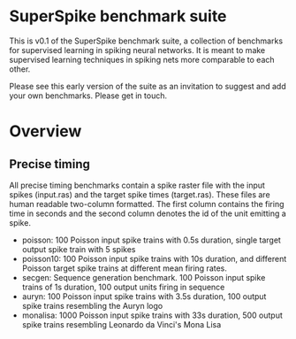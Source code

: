 # SuperSpike benchmark suite

This is v0.1 of the SuperSpike benchmark suite, a collection of benchmarks for
supervised learning in spiking neural networks. It is meant to make supervised
learning techniques in spiking nets more comparable to each other.

Please see this early version of the suite as an invitation to suggest and add
your own benchmarks. Please get in touch.


# Overview 

## Precise timing 

All precise timing benchmarks contain a spike raster file with the input spikes
(input.ras) and the target spike times (target.ras). These files are human
readable two-column formatted. The first column contains the firing time in
seconds and the second column denotes the id of the unit emitting a spike.

* poisson: 100 Poisson input spike trains with 0.5s duration, single target
  output spike train with 5 spikes
* poisson10: 100 Poisson input spike trains with 10s duration, and different
  Poisson target spike trains at different mean firing rates.
* secgen: Sequence generation benchmark. 100 Poisson input spike trains of 1s
  duration, 100 output units firing in sequence
* auryn: 100 Poisson input spike trains with 3.5s duration, 100 output spike
  trains resembling the Auryn logo
* monalisa: 1000 Poisson input spike trains with 33s duration, 500 output spike
  trains resembling Leonardo da Vinci's Mona Lisa
